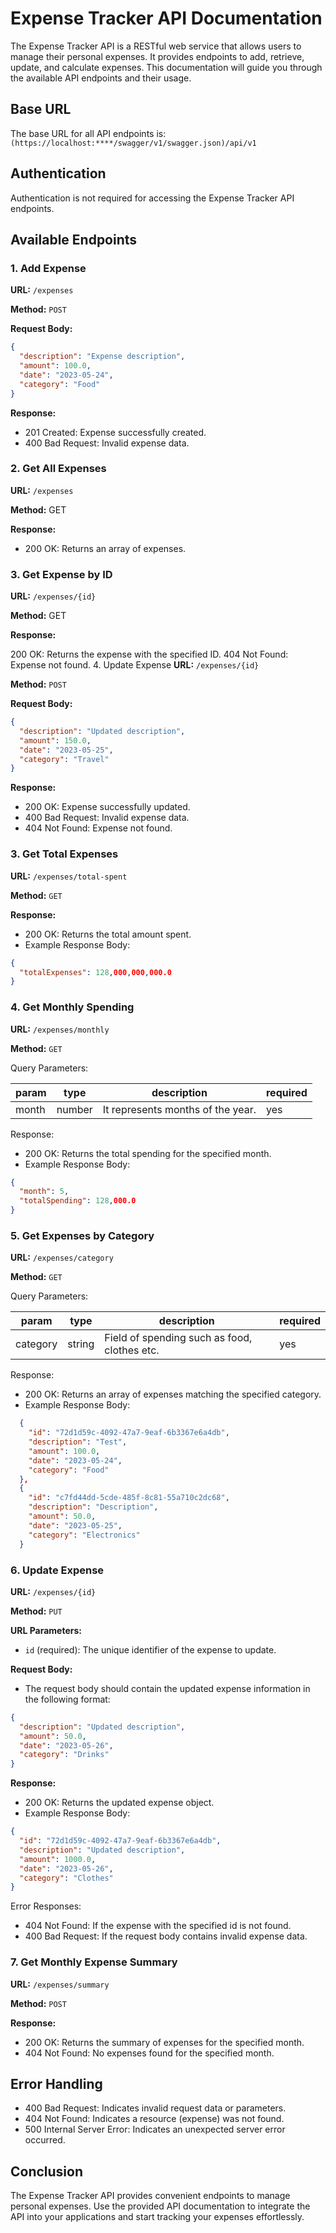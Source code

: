 # Expense Tracker API Documentation

The Expense Tracker API is a RESTful web service that allows users to manage their personal expenses. It provides endpoints to add, retrieve, update, and calculate expenses. This documentation will guide you through the available API endpoints and their usage.

## Base URL

The base URL for all API endpoints is: `(https://localhost:****/swagger/v1/swagger.json)/api/v1`

## Authentication

Authentication is not required for accessing the Expense Tracker API endpoints.

## Available Endpoints

### 1. Add Expense

**URL:** `/expenses`

**Method:** `POST`

**Request Body:**

```json
{
  "description": "Expense description",
  "amount": 100.0,
  "date": "2023-05-24",
  "category": "Food"
}
```
**Response:**

- 201 Created: Expense successfully created.
- 400 Bad Request: Invalid expense data.

### 2. Get All Expenses
**URL:** `/expenses`

**Method:** GET

**Response:**

- 200 OK: Returns an array of expenses.

### 3. Get Expense by ID
**URL:** `/expenses/{id}`

**Method:** GET

**Response:**

200 OK: Returns the expense with the specified ID.
404 Not Found: Expense not found.
4. Update Expense
**URL:** `/expenses/{id}`

**Method:** `POST`

**Request Body:**
```json
{
  "description": "Updated description",
  "amount": 150.0,
  "date": "2023-05-25",
  "category": "Travel"
}
```
**Response:**

- 200 OK: Expense successfully updated.
- 400 Bad Request: Invalid expense data.
- 404 Not Found: Expense not found.

### 3. Get Total Expenses

**URL:** `/expenses/total-spent`

**Method:** `GET`

**Response:**
- 200 OK: Returns the total amount spent.
- Example Response Body:
```json
{
  "totalExpenses": 128,000,000,000.0
}
```
### 4. Get Monthly Spending
**URL:** `/expenses/monthly`

**Method:** `GET`

Query Parameters:

| param | type  | description                       |required   |   
|-------|-------|-----------------------------------|---|
| month | number   | It represents months of the year. | yes  |   

Response:

- 200 OK: Returns the total spending for the specified month.
- Example Response Body:
```json
{
  "month": 5,
  "totalSpending": 128,000.0
}
```
### 5. Get Expenses by Category
**URL:** `/expenses/category`

**Method:** `GET`

Query Parameters:

| param | type  | description                       |required   |   
|-------|-------|-----------------------------------|---|
| category | string  | Field of spending such as food, clothes etc. | yes  |   

Response:
- 200 OK: Returns an array of expenses matching the specified category.
- Example Response Body:
```json
  {
    "id": "72d1d59c-4092-47a7-9eaf-6b3367e6a4db",
    "description": "Test",
    "amount": 100.0,
    "date": "2023-05-24",
    "category": "Food"
  },
  {
    "id": "c7fd44dd-5cde-485f-8c81-55a710c2dc68",
    "description": "Description",
    "amount": 50.0,
    "date": "2023-05-25",
    "category": "Electronics"
  }
```

### 6. Update Expense

**URL:** `/expenses/{id}`

**Method:** `PUT`

**URL Parameters:**
- `id` (required): The unique identifier of the expense to update.

**Request Body:**
- The request body should contain the updated expense information in the following format:
```json
{
  "description": "Updated description",
  "amount": 50.0,
  "date": "2023-05-26",
  "category": "Drinks"
}
```
**Response:**

- 200 OK: Returns the updated expense object.
- Example Response Body:
```json
{
  "id": "72d1d59c-4092-47a7-9eaf-6b3367e6a4db",
  "description": "Updated description",
  "amount": 1000.0,
  "date": "2023-05-26",
  "category": "Clothes"
}
```
Error Responses:

- 404 Not Found: If the expense with the specified id is not found.
- 400 Bad Request: If the request body contains invalid expense data.


### 7. Get Monthly Expense Summary
**URL:** `/expenses/summary`

**Method:** `POST`

**Response:**
- 200 OK: Returns the summary of expenses for the specified month.
- 404 Not Found: No expenses found for the specified month.

## Error Handling
- 400 Bad Request: Indicates invalid request data or parameters.
- 404 Not Found: Indicates a resource (expense) was not found.
- 500 Internal Server Error: Indicates an unexpected server error occurred.

## Conclusion
The Expense Tracker API provides convenient endpoints to manage personal expenses. Use the provided API documentation to integrate the API into your applications and start tracking your expenses effortlessly.
